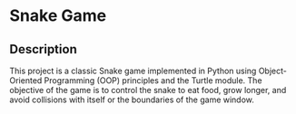 # Snake Game

## Description

This project is a classic Snake game implemented in Python using Object-Oriented Programming (OOP) principles and the Turtle module. The objective of the game is to control the snake to eat food, grow longer, and avoid collisions with itself or the boundaries of the game window.
